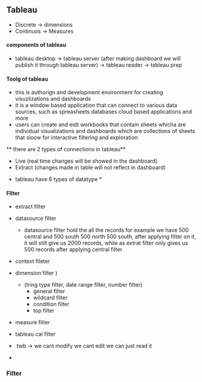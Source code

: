 ## Tableau
- Discrete -> dimensions
- Continuos -> Measures

#### components of tableau
- tableau desktop -> tableau server (after making dashboard we will publish it through tableau server) -> tableau reader -> tableau prep

#### Toolg of tableau
- this is authorign and development environment for creating visuzlizations and dashboards
- it is a window based application that can connect to various data sources, such as spreasheets databases cloud based applications and more
- users can create and eidt workbooks that contain sheets whicha are individual visualizations and dashboards which are collections of sheets that sloow for interactive filtering and exploration

** there are 2 types of connections in tableau**
- Live (real time changes will be showed in the dashboard)
- Extract (changes made in table will not reflect in dashboard)

* tableau have 6 types of datatype *
#### FIlter
- extract filter
- datasource filter
  - datasource filter hold the all the records for example we have 500 central and 500 south 500 north 500 south, after applying filter on it, it will still give us 2000 records, while as extrat filter only gives us 500 records after applying central filter

- context fileter
- dimension filter )
  - (tring type filter, date range filter, number filter)
    - general filter
    - wildcard filter
    - condition filter
    - top filter
- measure filter
- tableau cal filter

- .twb -> we cant modify we cant edit we can just read it
- 


### Filter
